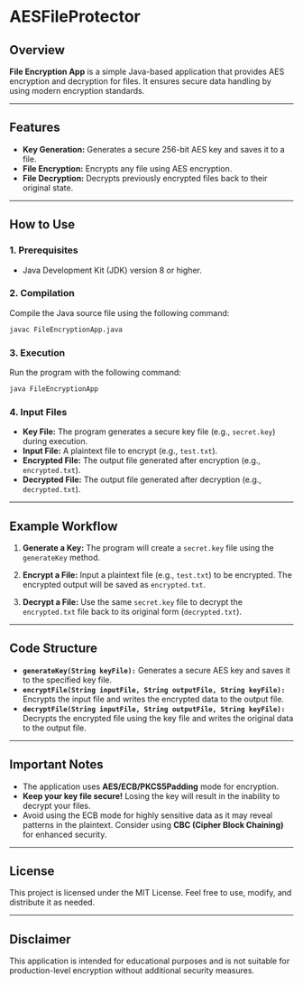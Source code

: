 # AESFileProtector
## Overview
**File Encryption App** is a simple Java-based application that provides AES encryption and decryption for files. It ensures secure data handling by using modern encryption standards.

---

## Features
- **Key Generation:** Generates a secure 256-bit AES key and saves it to a file.
- **File Encryption:** Encrypts any file using AES encryption.
- **File Decryption:** Decrypts previously encrypted files back to their original state.

---

## How to Use

### 1. Prerequisites
- Java Development Kit (JDK) version 8 or higher.

### 2. Compilation
Compile the Java source file using the following command:
```bash
javac FileEncryptionApp.java
```

### 3. Execution
Run the program with the following command:
```bash
java FileEncryptionApp
```

### 4. Input Files
- **Key File:** The program generates a secure key file (e.g., `secret.key`) during execution.
- **Input File:** A plaintext file to encrypt (e.g., `test.txt`).
- **Encrypted File:** The output file generated after encryption (e.g., `encrypted.txt`).
- **Decrypted File:** The output file generated after decryption (e.g., `decrypted.txt`).

---

## Example Workflow
1. **Generate a Key:**
   The program will create a `secret.key` file using the `generateKey` method.

2. **Encrypt a File:**
   Input a plaintext file (e.g., `test.txt`) to be encrypted. The encrypted output will be saved as `encrypted.txt`.

3. **Decrypt a File:**
   Use the same `secret.key` file to decrypt the `encrypted.txt` file back to its original form (`decrypted.txt`).

---

## Code Structure
- **`generateKey(String keyFile):`** Generates a secure AES key and saves it to the specified key file.
- **`encryptFile(String inputFile, String outputFile, String keyFile):`** Encrypts the input file and writes the encrypted data to the output file.
- **`decryptFile(String inputFile, String outputFile, String keyFile):`** Decrypts the encrypted file using the key file and writes the original data to the output file.

---

## Important Notes
- The application uses **AES/ECB/PKCS5Padding** mode for encryption.
- **Keep your key file secure!** Losing the key will result in the inability to decrypt your files.
- Avoid using the ECB mode for highly sensitive data as it may reveal patterns in the plaintext. Consider using **CBC (Cipher Block Chaining)** for enhanced security.

---

## License
This project is licensed under the MIT License. Feel free to use, modify, and distribute it as needed.

---

## Disclaimer
This application is intended for educational purposes and is not suitable for production-level encryption without additional security measures.

